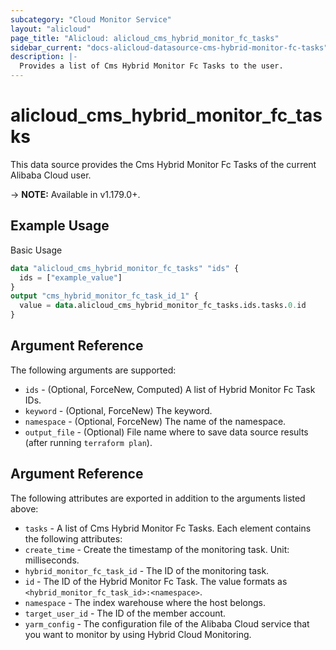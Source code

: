 ```yaml
---
subcategory: "Cloud Monitor Service"
layout: "alicloud"
page_title: "Alicloud: alicloud_cms_hybrid_monitor_fc_tasks"
sidebar_current: "docs-alicloud-datasource-cms-hybrid-monitor-fc-tasks"
description: |-
  Provides a list of Cms Hybrid Monitor Fc Tasks to the user.
---
```


# alicloud\_cms\_hybrid\_monitor\_fc\_tasks

This data source provides the Cms Hybrid Monitor Fc Tasks of the current Alibaba Cloud user.

-> **NOTE:** Available in v1.179.0+.

## Example Usage

Basic Usage

```terraform
data "alicloud_cms_hybrid_monitor_fc_tasks" "ids" {
  ids = ["example_value"]
}
output "cms_hybrid_monitor_fc_task_id_1" {
  value = data.alicloud_cms_hybrid_monitor_fc_tasks.ids.tasks.0.id
}
```

## Argument Reference

The following arguments are supported:

* `ids` - (Optional, ForceNew, Computed)  A list of Hybrid Monitor Fc Task IDs.
* `keyword` - (Optional, ForceNew) The keyword.
* `namespace` - (Optional, ForceNew) The name of the namespace.
* `output_file` - (Optional) File name where to save data source results (after running `terraform plan`).

## Argument Reference

The following attributes are exported in addition to the arguments listed above:

* `tasks` - A list of Cms Hybrid Monitor Fc Tasks. Each element contains the following attributes:
 * `create_time` - Create the timestamp of the monitoring task. Unit: milliseconds.
 * `hybrid_monitor_fc_task_id` - The ID of the monitoring task.
 * `id` - The ID of the Hybrid Monitor Fc Task. The value formats as `<hybrid_monitor_fc_task_id>:<namespace>`.
 * `namespace` - The index warehouse where the host belongs.
 * `target_user_id` - The ID of the member account.
 * `yarm_config` - The configuration file of the Alibaba Cloud service that you want to monitor by using Hybrid Cloud Monitoring.